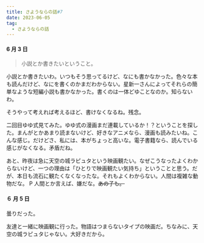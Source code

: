 ```yaml
---
title: さようならの話#7
date: 2023-06-05
tag:
  - さようならの話
---
```


#### 6 月 3 日

> 小説とか書きたいということ。

小説とか書きたいわ。いつもそう思ってるけど、なにも書かなかった。色々な本も読んだけど、なにを書くのかまだわからない。星新一さんによってそれらの簡単なような短編小説も書かなかった。書くのは一体どゆことなのか。知らないわ。

そうやって考えれば考えるほど、書けなくなるね。残念。

二回目ゆゆ式見てみた。ゆゆ式の漫画まだ連載しているか！？ということを探した。まんがとかあまり読まないけど、好きなアニメなら、漫画も読みたいね。こんな感じ。だけどさ、私には、本がちょっと高いな。電子書籍なら、読んでいる感じがなくなる。矛盾だね。

あと、昨夜は急に天空の城ラピュタという映画観たい。なぜこうなったよくわからないけど、一つの理由は「ひとりで映画観たい気持ち」ということと思う。だが、本日も流石に観たくなくなったな。それもよくわからない。人間は複雑な動物だな。
P
人間とか言えば、嫌だな。~~あの子も。~~

#### ６ 月 5 日

曇りだった。

友達と一緒に映画観に行った。物語はつまらないタイプの映画だ。ちなみに、天空の城ラピュタじゃない。大好きだから。


